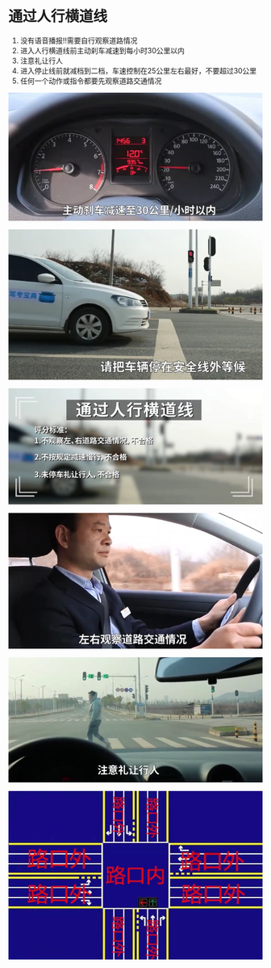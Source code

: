 # 通过人行横道线

1. 没有语音播报!!需要自行观察道路情况
2. 进入人行横道线前主动刹车减速到每小时30公里以内
3. 注意礼让行人
4. 进入停止线前就减档到二档，车速控制在25公里左右最好，不要超过30公里
5. 任何一个动作或指令都要先观察道路交通情况


![1545208968432.png](image/1545208968432.png)

![1545208774446.png](image/1545208774446.png)

![1545208823779.png](image/1545208823779.png)

![1545209111590.png](image/1545209111590.png)

![1545209276810.png](image/1545209276810.png)

![1545207039703.png](image/1545207039703.png)
